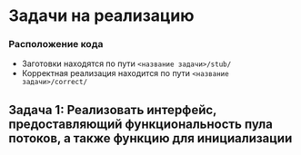 # Задачи на реализацию

### Расположение кода
- Заготовки находятся по пути `<название задачи>/stub/`
- Корректная реализация находится по пути `<название задачи>/correct/`

## Задача 1: Реализовать интерфейс, предоставляющий функциональность пула потоков, а также функцию для инициализации
